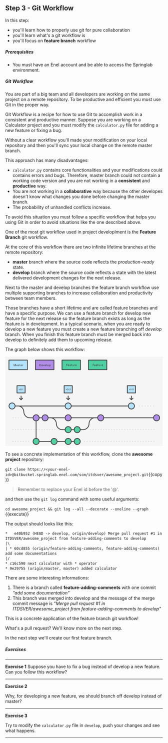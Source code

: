 ## Step 3 - Git Workflow
In this step:
* you'll learn how to properly use git for pure collaboration
* you'll learn what's a git workflow is
* you'll focus on **feature branch** workflow

##### Prerequisites
* You must have an Enel account and be able to access the Springlab environment.

##### Git Workflow

You are part of a big team and all developers are working on the same project on a remote repository. To be productive and efficient you must use Git in the proper way. 

Git Workflow is a recipe for how to use Git to accomplish work in a consistent and productive manner. 
Suppose you are working on a Calculator project and you must modify the `calculator.py` file for adding a new feature or fixing a bug.

Without a clear workflow you'll made your modification on your local repository and then you'll sync your local change on the remote master branch.

This approach has many disadvantages:

* `calculator.py` contains core functionalities and your modifications could contains errors and bugs. Therefore, master branch could not contain a working code version and you are not working in a **consistent** and **productive** way.
* You are not working in a **collaborative** way because the other developes doesn't know what changes you done before changing the master branch.
* The probability of unhandled conflicts increase.

To avoid this situation you must follow a specific workflow that helps you using Git in order to avoid situations like the one described above.

One of the most git workflow used in project developlment is the **Feature Branch** git workflow.

At the core of this workflow there are two infinite lifetime branches at the remote repository:
* **master** branch where the source code reflects the *production-ready* state.
* **develop** branch where the source code reflects a state with the latest delivered development changes for the next release.

Next to the master and develop branches the feature branch workflow use multiple supporting branches to increase collaboration and productivity between team members. 

Those branches have a short lifetime and are called feature branches and have a specific purpose. We can use a feature branch for develop new feature for the next release so the feature branch exists as long as the feature is in development. 
In a typical scenario, when you are ready to develop a new feature you must create a new feature branching off *develop* branch. When you finish this feature branch must be merged back into develop to definitely add them to upcoming release.

The graph below shows this workflow:

![](./assets/feature_branch_workflow.png)

To see a concrete implementation of this workflow, clone the **awesome project** repository:

```git clone https://<your-enel-id>@bitbucket.springlab.enel.com/scm/itdsver/awesome_project.git```{{copy}}

> Remember to replace your Enel id before the '@'.

and then use the `git log` command with some useful arguments:

```cd awesome_project && git log --all --decorate --oneline --graph ```{{execute}}

The output should looks like this:

```shell
*   e40b952 (HEAD -> develop, origin/develop) Merge pull request #1 in ITDSVER/awesome_project from feature-adding-comments to develop
|\  
| * 60cd855 (origin/feature-adding-comments, feature-adding-comments) add some documentations
|/  
* c16c590 next calculator with * operator
* 9e29755 (origin/master, master) added calculator
```

There are some interesting informations:

1. There is a branch called **feature-adding-comments** with one commit *"add some documentation"*
2. This branch was merged into develop and the message of the merge commit message is *"Merge pull request #1 in ITDSVER/awesome_project from feature-adding-comments to develop"*

This is a concrete application of the feature branch git workflow! 

What's a pull request? We'll know more on the next step.

In the next step we'll create our first feature branch.


##### Exercises

---
**Exercise 1**
Suppose you have to fix a bug instead of develop a new feature. Can you follow this workflow? 

---

**Exercise 2**

Why, for developing a new feature, we should branch off develop instead of master? 

---

**Exercise 3**

Try to modify the `calculator.py` file in `develop`, push your changes and see what happens.

---